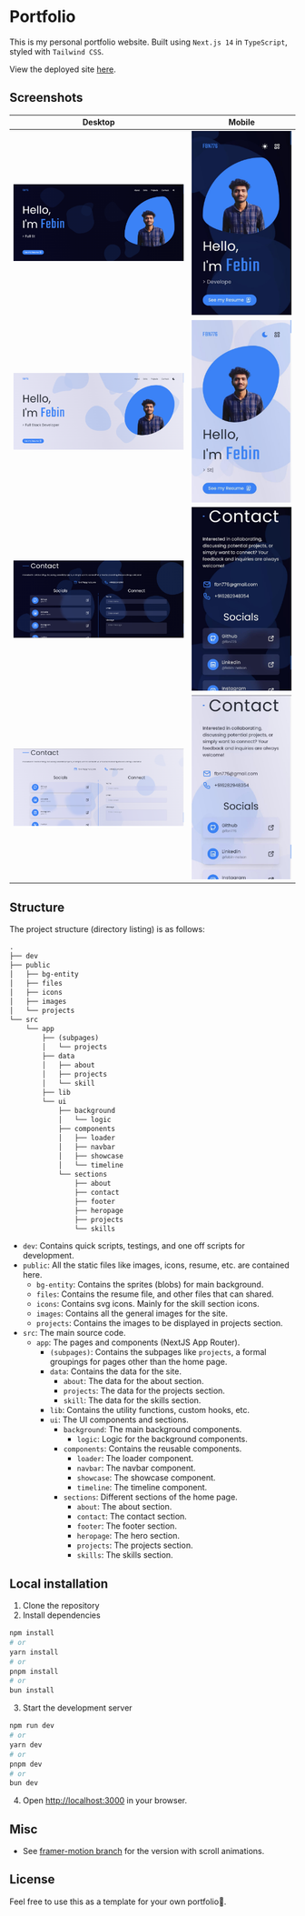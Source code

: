 # Portfolio

This is my personal portfolio website. Built using `Next.js 14` in `TypeScript`, styled with `Tailwind CSS`.

View the deployed site [here](https://febinnelson.me).


## Screenshots

| Desktop | Mobile |
|--|--|
| ![Home dark](/screenshots/desktop_home.png) |  ![Home dark](/screenshots/mobile_home.jpg) |
| ![Home light](/screenshots/desktop_home_light.png) | ![Home light](/screenshots/mobile_home_light.jpg) |
| ![Contact dark](/screenshots/desktop_contact.png) | ![Contact light](/screenshots/mobile_contact.jpg) |
| ![Contact light](/screenshots/desktop_contact_light.png) | ![Contact light](/screenshots/mobile_contact_light.jpg) |

## Structure

The project structure (directory listing) is as follows:
```
.
├── dev
├── public
│   ├── bg-entity
│   ├── files
│   ├── icons
│   ├── images
│   └── projects
└── src
    └── app
        ├── (subpages)
        │   └── projects
        ├── data
        │   ├── about
        │   ├── projects
        │   └── skill
        ├── lib
        └── ui
            ├── background
            │   └── logic
            ├── components
            │   ├── loader
            │   ├── navbar
            │   ├── showcase
            │   └── timeline
            └── sections
                ├── about
                ├── contact
                ├── footer
                ├── heropage
                ├── projects
                └── skills
```

- `dev`: Contains quick scripts, testings, and one off scripts for development.
- `public`: All the static files like images, icons, resume, etc. are contained here.
  - `bg-entity`: Contains the sprites (blobs) for main background.
  - `files`: Contains the resume file, and other files that can shared.
  - `icons`: Contains svg icons. Mainly for the skill section icons.
  - `images`: Contains all the general images for the site.
  - `projects`: Contains the images to be displayed in projects section.
- `src`: The main source code.
  - `app`: The pages and components (NextJS App Router).
	- `(subpages)`: Contains the subpages like `projects`, a formal groupings for pages other than the home page.
	- `data`: Contains the data for the site.
	  - `about`: The data for the about section.
	  - `projects`: The data for the projects section.
	  - `skill`: The data for the skills section.
	- `lib`: Contains the utility functions, custom hooks, etc.
	- `ui`: The UI components and sections.
	  - `background`: The main background components.
		- `logic`: Logic for the background components.
	  - `components`: Contains the reusable components.
		- `loader`: The loader component.
		- `navbar`: The navbar component.
		- `showcase`: The showcase component.
		- `timeline`: The timeline component.
	  - `sections`: Different sections of the home page.
		- `about`: The about section.
		- `contact`: The contact section.
		- `footer`: The footer section.
		- `heropage`: The hero section.
		- `projects`: The projects section.
		- `skills`: The skills section.

## Local installation

1. Clone the repository
2. Install dependencies

```bash
npm install
# or
yarn install
# or
pnpm install
# or
bun install
```

3. Start the development server

```bash
npm run dev
# or
yarn dev
# or
pnpm dev
# or
bun dev
```

4. Open [http://localhost:3000](http://localhost:3000) in your browser.

## Misc

- See [framer-motion branch](https://github.com/fbn776/portfolio/tree/feat--framer-motion) for the version with scroll animations.


## License

Feel free to use this as a template for your own portfolio🐥.